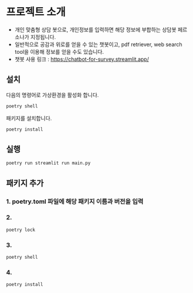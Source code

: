 # 프로젝트 소개
- 개인 맞춤형 상담 봇으로, 개인정보를 입력하면 해당 정보에 부합하는 상담봇 페르소나가 지정됩니다.
- 일반적으로 공감과 위로를 얻을 수 있는 챗봇이고, pdf retriever, web search tool을 이용해 정보를 얻을 수도 있습니다.
- 챗봇 사용 링크 : https://chatbot-for-survey.streamlit.app/


## 설치

다음의 명령어로 가상환경을 활성화 합니다.

```bash
poetry shell
```

패키지를 설치합니다.

```bash
poetry install
```

## 실행

```bash
poetry run streamlit run main.py
```

## 패키지 추가
### 1. poetry.toml 파일에 해당 패키지 이름과 버전을 입력
### 2. 
```bash
poetry lock
```

### 3.
```bash
poetry shell
```

### 4.
```bash
poetry install
```


